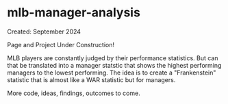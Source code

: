 # mlb-manager-analysis

Created: September 2024

Page and Project Under Construction!

MLB players are constantly judged by their performance statistics. But can that be translated into a manager statstic that shows the highest performing managers to the lowest performing. The idea is to create a "Frankenstein" statistic that is almost like a WAR statistic but for managers. 

More code, ideas, findings, outcomes to come.
